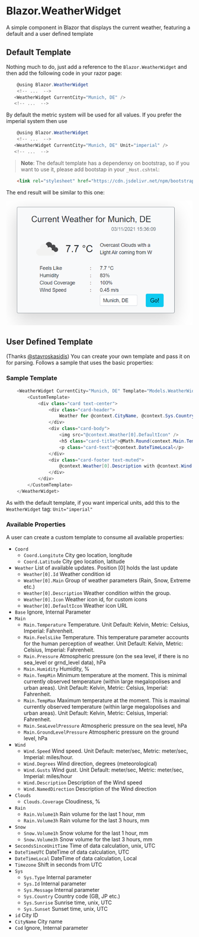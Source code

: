# Blazor.WeatherWidget

A simple component in Blazor that displays the current weather, featuring a default and a user defined template

## Default Template
Nothing much to do, just add a reference to the `Blazor.WeatherWidget` and then add the following code in your razor page:
```csharp
    @using Blazor.WeatherWidget
    <!-- ...  -->
   <WeatherWidget CurrentCity="Munich, DE" />
   <!-- ...  -->
```
By default the metric system will be used for all values. If you prefer the imperial system then use
```csharp
    @using Blazor.WeatherWidget
    <!-- ...  -->
   <WeatherWidget CurrentCity="Munich, DE" Unit="imperial" />
   <!-- ...  -->
```

> **Note**:
 The default template has a dependenxy on bootstrap, so if you want to use it, please add bootstap in your `_Host.cshtml`:

 ```html
     <link rel="stylesheet" href="https://cdn.jsdelivr.net/npm/bootstrap@5.1.3/dist/css/bootstrap.min.css" />
 ```

The end result will be similar to this one:

![Weather.Widget](_readme/weatherwidget.png)

## User Defined Template
(Thanks [@stavroskasidis](https://github.com/stavroskasidis))
You can create your own template and pass it on for parsing. Follows a sample that uses the basic properties:

### Sample Template

```csharp
    <WeatherWidget CurrentCity="Munich, DE" Template="Models.WeatherWidgetTemplate.Custom">
        <CustomTemplate>
            <div class="card text-center">
                <div class="card-header">
                    Weather for @context.CityName, @context.Sys.Country
                </div>
                <div class="card-body">
                    <img src="@context.Weather[0].DefaultIcon" />
                    <h5 class="card-title">@Math.Round(context.Main.Temperature, 1)&nbsp;°C</h5>
                    <p class="card-text">@context.DateTimeLocal</p>
                </div>
                <div class="card-footer text-muted">
                    @context.Weather[0].Description with @context.Wind.Description coming from @context.Wind.NamedDirection
                </div>
            </div>
        </CustomTemplate>
    </WeatherWidget>
```
As with the default template, if you want imperical units, add this to the `WeatherWidget` tag: `Unit="imperial" `
 

### Available Properties
A user can create a custom template to consume all available properties:

*   `Coord`
    *   `Coord.Longitute` City geo location, longitude
    *   `Coord.Latitude` City geo location, latitude
*   `Weather` List of available updates. Position [0] holds the last update
    *   `Weather[0].Id` Weather condition id
    *   `Weather[0].Main` Group of weather parameters (Rain, Snow, Extreme etc.)
    *   `Weather[0].Description` Weather condition within the group.
    *   `Weather[0].Icon` Weather icon id, for custom icons
    *   `Weather[0].DefaultIcon` Weather icon URL    
*   `Base` Ignore, Internal Parameter    
*   `Main`
    *   `Main.Temperature` Temperature. Unit Default: Kelvin, Metric: Celsius, Imperial: Fahrenheit.
    *   `Main.FeelsLike` Temperature. This temperature parameter accounts for the human perception of weather. Unit Default: Kelvin, Metric: Celsius, Imperial: Fahrenheit.
    *   `Main.Pressure` Atmospheric pressure (on the sea level, if there is no sea_level or grnd_level data), hPa
    *   `Main.Humidity` Humidity, %
    *   `Main.TempMin` Minimum temperature at the moment. This is minimal currently observed temperature (within large megalopolises and urban areas). Unit Default: Kelvin, Metric: Celsius, Imperial: Fahrenheit.
    *   `Main.TempMax` Maximum temperature at the moment. This is maximal currently observed temperature (within large megalopolises and urban areas). Unit Default: Kelvin, Metric: Celsius, Imperial: Fahrenheit.
    *   `Main.SeaLevelPressure` Atmospheric pressure on the sea level, hPa
    *   `Main.GroundLevelPressure` Atmospheric pressure on the ground level, hPa
*   `Wind`
    *   `Wind.Speed` Wind speed. Unit Default: meter/sec, Metric: meter/sec, Imperial: miles/hour.
    *   `Wind.Degrees` Wind direction, degrees (meteorological)
    *   `Wind.Gusts` Wind gust. Unit Default: meter/sec, Metric: meter/sec, Imperial: miles/hour
    *   `Wind.Description` Description of the Wind speed
    *   `Wind.NamedDirection` Description of the Wind direction    
*   `Clouds`
    *   `Clouds.Coverage` Cloudiness, %
*   `Rain`
    *   `Rain.Volume1h` Rain volume for the last 1 hour, mm
    *   `Rain.Volume3h` Rain volume for the last 3 hours, mm
*   `Snow`
    *   `Snow.Volume1h` Snow volume for the last 1 hour, mm
    *   `Snow.Volume3h` Snow volume for the last 3 hours, mm
*   `SecondsSinceUnitTime` Time of data calculation, unix, UTC
*   `DateTimeUTC` DateTime of data calculation,  UTC
*   `DateTimeLocal` DateTime of data calculation, Local
*   `Timezone` Shift in seconds from UTC
*   `Sys`
    *   `Sys.Type` Internal parameter
    *   `Sys.Id` Internal parameter
    *   `Sys.Message` Internal parameter
    *   `Sys.Country` Country code (GB, JP etc.)
    *   `Sys.Sunrise` Sunrise time, unix, UTC
    *   `Sys.Sunset` Sunset time, unix, UTC
*   `id` City ID
*   `CityName` City name
*   `Cod` Ignore, Internal parameter

